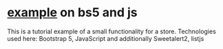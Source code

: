 # [example](https://stanislavstarodub.github.io/exampleonbs5andjs) on bs5 and js
This is a tutorial example of a small functionality for a store. Technologies used here: Bootstrap 5, JavaScript and additionally Sweetalert2, listjs

